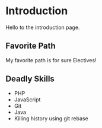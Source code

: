 # IntroductionHello to the introduction page.## Favorite PathMy favorite path is for sure Electives!## Deadly Skills* PHP* JavaScript* Git* Java* Killing history using git rebase